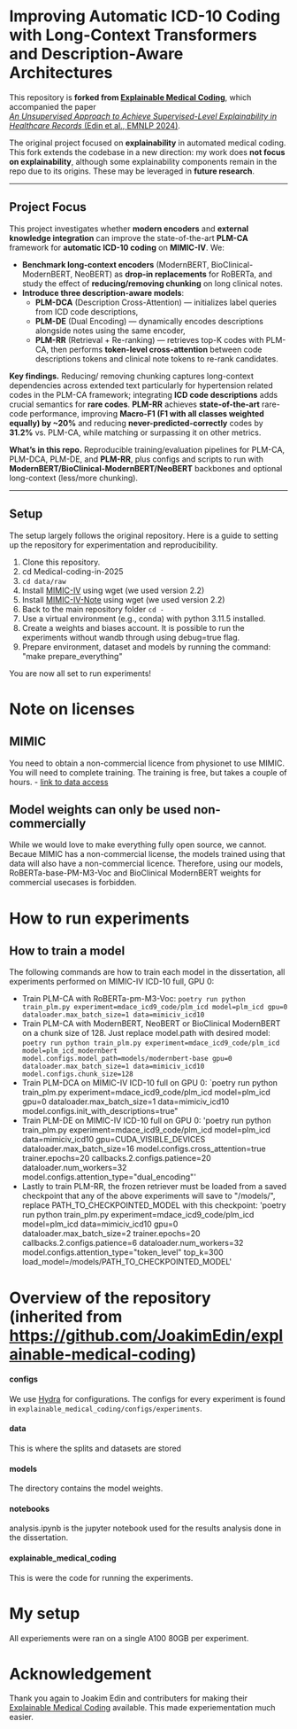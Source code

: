 # Improving Automatic ICD-10 Coding with Long-Context Transformers and Description-Aware Architectures

This repository is **forked from [Explainable Medical Coding](https://github.com/JoakimEdin/explainable-medical-coding)**, which accompanied the paper  
[*An Unsupervised Approach to Achieve Supervised-Level Explainability in Healthcare Records* (Edin et al., EMNLP 2024)](https://aclanthology.org/2024.emnlp-main.280/).

The original project focused on **explainability** in automated medical coding.  
This fork extends the codebase in a new direction: my work does **not focus on explainability**, although some explainability components remain in the repo due to its origins. These may be leveraged in **future research**.

---

## Project Focus

This project investigates whether **modern encoders** and **external knowledge integration** can improve the state-of-the-art **PLM-CA** framework for **automatic ICD-10 coding** on **MIMIC-IV**. We:

- **Benchmark long-context encoders** (ModernBERT, BioClinical-ModernBERT, NeoBERT) as **drop-in replacements** for RoBERTa, and study the effect of **reducing/removing chunking** on long clinical notes.
- **Introduce three description-aware models**:
  - **PLM-DCA** (Description Cross-Attention) — initializes label queries from ICD code descriptions,
  - **PLM-DE** (Dual Encoding) — dynamically encodes descriptions alongside notes using the same encoder,
  - **PLM-RR** (Retrieval + Re-ranking) — retrieves top-K codes with PLM-CA, then performs **token-level cross-attention** between code descriptions tokens and clinical note tokens to re-rank candidates.

**Key findings.** Reducing/ removing chunking captures long-context dependencies across extended text particularly for hypertension related codes in the PLM-CA framework; integrating **ICD code descriptions** adds crucial semantics for **rare codes**. **PLM-RR** achieves **state-of-the-art** rare-code performance, improving **Macro-F1 (F1 with all classes weighted equally) by ~20%** and reducing **never-predicted-correctly** codes by **31.2%** vs. PLM-CA, while matching or surpassing it on other metrics.

**What’s in this repo.** Reproducible training/evaluation pipelines for PLM-CA, PLM-DCA, PLM-DE, and **PLM-RR**, plus configs and scripts to run with **ModernBERT/BioClinical-ModernBERT/NeoBERT** backbones and optional long-context (less/more chunking).


---

## Setup

The setup largely follows the original repository. Here is a guide to setting up the repository for experimentation and reproducibility.
1. Clone this repository.
2. cd Medical-coding-in-2025
3. `cd data/raw`
4. Install [MIMIC-IV](https://physionet.org/content/mimiciv/2.2/) using wget (we used version 2.2)
5. Install [MIMIC-IV-Note](https://physionet.org/content/mimic-iv-note/2.2/) using wget (we used version 2.2)
7. Back to the main repository folder `cd -`
8. Use a virtual environment (e.g., conda) with python 3.11.5 installed.
9. Create a weights and biases account. It is possible to run the experiments without wandb through using debug=true flag.
10. Prepare environment, dataset and models by running the command: "make prepare_everything"

You are now all set to run experiments!

# Note on licenses

## MIMIC
You need to obtain a non-commercial licence from physionet to use MIMIC. You will need to complete training. The training is free, but takes a couple of hours. - [link to data access](https://physionet.org/content/mimiciv/2.2/)

## Model weights can only be used non-commercially
While we would love to make everything fully open source, we cannot. Becaue MIMIC has a non-commercial license, the models trained using that data will also have a non-commercial licence. Therefore, using our models, RoBERTa-base-PM-M3-Voc and BioClinical ModernBERT weights for commercial usecases is forbidden.

# How to run experiments
## How to train a model
The following commands are how to train each model in the dissertation, all experiments performed on MIMIC-IV ICD-10 full, GPU 0:
   * Train PLM-CA with RoBERTa-pm-M3-Voc: `poetry run python train_plm.py experiment=mdace_icd9_code/plm_icd model=plm_icd gpu=0 dataloader.max_batch_size=1 data=mimiciv_icd10`
   * Train PLM-CA with ModernBERT, NeoBERT or BioClinical ModernBERT on a chunk size of 128. Just replace model.path with desired model: `poetry run python train_plm.py experiment=mdace_icd9_code/plm_icd model=plm_icd_modernbert model.configs.model_path=models/modernbert-base gpu=0 dataloader.max_batch_size=1 data=mimiciv_icd10 model.configs.chunk_size=128`
   * Train PLM-DCA on MIMIC-IV ICD-10 full on GPU 0: `poetry run python train_plm.py experiment=mdace_icd9_code/plm_icd model=plm_icd gpu=0 dataloader.max_batch_size=1 data=mimiciv_icd10 model.configs.init_with_descriptions=true"
   * Train PLM-DE on MIMIC-IV ICD-10 full on GPU 0: 'poetry run python train_plm.py experiment=mdace_icd9_code/plm_icd model=plm_icd data=mimiciv_icd10 gpu=CUDA_VISIBLE_DEVICES dataloader.max_batch_size=16 model.configs.cross_attention=true trainer.epochs=20 callbacks.2.configs.patience=20 dataloader.num_workers=32 model.configs.attention_type="dual_encoding"'
   * Lastly to train PLM-RR, the frozen retriever must be loaded from a saved checkpoint that any of the above experiments will save to "/models/", replace PATH_TO_CHECKPOINTED_MODEL with this checkpoint: 'poetry run python train_plm.py experiment=mdace_icd9_code/plm_icd model=plm_icd data=mimiciv_icd10 gpu=0 dataloader.max_batch_size=2 trainer.epochs=20 callbacks.2.configs.patience=6 dataloader.num_workers=32 model.configs.attention_type="token_level" top_k=300 load_model=/models/PATH_TO_CHECKPOINTED_MODEL'

# Overview of the repository (inherited from https://github.com/JoakimEdin/explainable-medical-coding)
#### configs
We use [Hydra](https://hydra.cc/docs/intro/) for configurations. The configs for every experiment is found in `explainable_medical_coding/configs/experiments`.

#### data
This is where the splits and datasets are stored

#### models
The directory contains the model weights.

#### notebooks
analysis.ipynb is the jupyter notebook used for the results analysis done in the dissertation.

#### explainable_medical_coding
This is were the code for running the experiments.

# My setup
All experiements were ran on a single A100 80GB per experiment.

# Acknowledgement
Thank you again to Joakim Edin and contributers for making their [Explainable Medical Coding](https://github.com/JoakimEdin/explainable-medical-coding) available. This made experiementation much easier.
